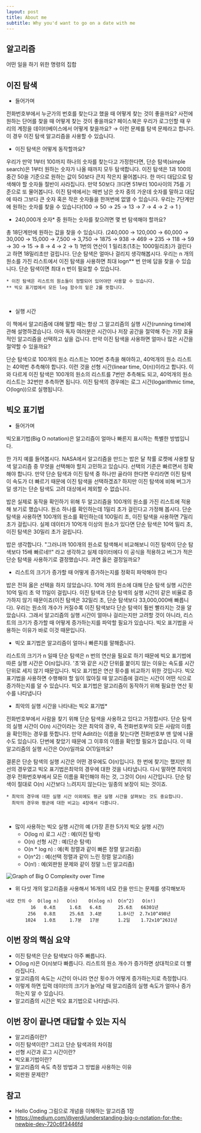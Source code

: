 ```yaml
---
layout: post
title: About me
subtitle: Why you'd want to go on a date with me
---
```


## 알고리즘

어떤 일을 하기 위한 명령의 집합

## 이진 탐색

- 들어가며

전화번호부에서 누군가의 번호를 찾는다고 했을 때 어떻게 찾는 것이 좋을까요? 사전에 원하는 단어를 찾을 때 어떻게 찾는 것이 좋을까요? 페이스북은 우리가 로그인할 때 우리의 계정을 데이터베이스에서 어떻게 찾을까요? → 이런 문제를 탐색 문제라고 합니다. 이 경우 이진 탐색 알고리즘을 사용할 수 있습니다. 
<br>

- 이진 탐색은 어떻게 동작할까요?

우리가 만약 1부터 100까지 하나의 숫자를 찾는다고 가정한다면, 단순 탐색(simple search)은 1부터 원하는 숫자가 나올 때까지 모두 탐색합니다. 이진 탐색은 1과 100의 중간 50을 기준으로 원하는 값이 50보다 큰지 작은지 물어봅니다. 한 마디 대답으로 탐색해야 할 숫자들 절반이 사라집니다. 만약 50보다 크다면 51부터 100사이의 75를 기준으로 또 물어봅니다. 이진 탐색에서는 매번 남은 숫자 중의 가운데 숫자를 말하고 대답에 따라 그보다 큰 숫자 혹은 작은 숫자들을 한꺼번에 없앨 수 있습니다.  우리는 7단계만에 원하는 숫자를 찾을 수 있습니다(100 → 50 → 25 → 13 → 7 → 4 → 2 → 1 )
<br>

- 240,000개 숫자* 중 원하는 숫자를 찾으려면 몇 번 탐색해야 할까요?

총 18단계만에 원하는 값을 찾을 수 있습니다. (240,000 → 120,000 → 60,000 → 30,000 → 15,000 → 7,500 → 3,750 → 1875 → 938 → 469 → 235 → 118 → 59 → 30 → 15 → 8 → 4 → 2 → 1) 1번의 연산이 1 밀리초(1초는 1000밀리초)가 걸린다고 하면 18밀리초만 걸립니다. 단순 탐색은 얼마나 걸리지 생각해봅시다.  우리는 n 개의 원소를 가진 리스트에서 이진 탐색을 사용하면 최대 logn** 번 만에 답을 찾을 수 있습니다. 단순 탐색이면 최대 n 번이 필요할 수 있습니다.

```
* 이진 탐색은 리스트의 원소들이 정렬되어 있어야만 사용할 수 있습니다.
** 빅오 표기법에서 모든 log 함수의 밑은 2를 뜻합니다. 
```
<br>

- 실행 시간

이 책에서 알고리즘에 대해 말할 때는 항상 그 알고리즘의 실행 시간(running time)에 관해 설명하겠습니다. 아마 독자 여러분은 시간이나 저장 공간을 절약해 주는 가장 효율적인 알고리즘을 선택하고 싶을 겁니다. 만약 이진 탐색을 사용하면 얼마나 많은 시간을 절약할 수 있을까요?

단순 탐색으로 100개의 원소 리스트는 100번 추측을 해야하고, 40억개의 원소 리스트는 40억번 추측해야 합니다. 이런 것을 선형 시간(linear time, O(n))이라고 합니다. 이와 다르게 이진 탐색은 100개의 원소의 리스트를 7번만 추측해도 되고, 40억개의 원소 리스트는 32번만 추측하면 됩니다. 이진 탐색의 경우에는 로그 시간(logarithmic time, O(logn))으로 실행됩니다. 

## 빅오 표기법

- 들어가며

빅오표기법(Big O notation)은 알고리즘이 얼마나 빠른지 표시하는 특별한 방법입니다. 

한 가지 예를 들어봅시다. NASA에서 알고리즘을 만드는 밥은 달 착률 로켓에 사용할 탐색 알고리즘 중 무엇을 선택해야 할지 고민하고 있습니다. 선택의 기준은 빠르면서 정확해야 합니다. 만약 단순 탐색과 이진 탐색 중 하나만 골라야 한다면 우리라면 이진 탐색이 속도가 더 빠르기 때문에 이진 탐색을 선택하겠죠? 하지만 이진 탐색에 비해 버그가 덜 생기는 단순 탐색도 고려 대상에서 제외할 수 없습니다. 

밥은 실제로 동작을 확인하기 위해 두 알고리즘을 100개의 원소를 가진 리스트에 적용해 보기로 했습니다. 원소 하나를 확인하는데 1밀리 초가 걸린다고 가정해 봅시다. 단순 탐색을 사용하면 100개의 원소를 확인하는데 100밀리 초, 이진 탐색을 사용하면 7밀리 초가 걸립니다. 실제 데이터가 10억개 이상의 원소가 있다면 단순 탐색은 10억 밀리 초, 이진 탐색은 30밀리 초가 걸립니다. 

밥은 생각합니다. "그러니까 100개의 원소로 탐색해서 비교해보니 이진 탐색이 단순 탐색보다 15배 빠르네!!" 라고 생각하고 실제 데이터에다 이 공식을 적용하고 버그가 적은 단순 탐색을 사용하기로 결정했습니다. 과연 옳은 결정일까요?
<br>

- 리스트의 크기가 증가할 때 어떻게 증가하는지를 정확히 파악해야 한다

밥은 전혀 옳은 선택을 하지 않았습니다. 10억 개의 원소에 대해 단순 탐색 실행 시간은 10억 밀리 초 약 11일이 걸립니다. 이진 탐색과 단순 탐색의 실행 시간이 같은 비율로 증가하지 않기 때문이죠(이진 탐색은 32밀리 초, 단순 탐색보다 33,000,000배 빠릅니다). 우리는 원소의 개수가 커질수록 이진 탐색보다 단순 탐색이 훨씬 빨라지는 것을 알았습니다. 그래서 알고리즘의 실행 시간이 얼마나 걸리는지만 고려할 것이 아니라, 리스트의 크기가 증가할 때 어떻게 증가하는지를 파악할 필요가 있습니다. 빅오 표기법을 사용하는 이유가 바로 이것 때문입니다.
<br>

- 빅오 표기법은 알고리즘이 얼마나 빠른지를 말해줍니다.

리스트의 크기가 n 일때 단순 탐색은 n 번의 연산을 필요로 하기 때문에 빅오 표기법에 따른 실행 시간은 O(n)입니다. '초'와 같은 시간 단위를 붙이지 않는 이유는 속도를 시간 단위로 세지 않기 때문입니다. 빅오 표기법은 연산 횟수를 비교하기 위한 것입니다. 빅오 표기법을 사용하면 수행해야 할 일이 많아질 때 알고리즘에 걸리는 시간이 어떤 식으로 증가하는지를 알 수 있습니다. 빅오 표기법은 알고리즘이 동작하기 위해 필요한 연산 횟수를 나타냅니다
<br>

- 최악의 실행 시간을 나타내는 빅오 표기법*

전화번호부에서 사람을 찾기 위해 단순 탐색을 사용하고 있다고 가정합시다. 단순 탐색의 실행 시간이 O(n) 시간이라는 것은 최악의 경우, 즉 전화번호부의 모든 사람의 이름을 확인하는 경우를 뜻합니다. 만약 Adit라는 이름을 찾는다면 전화번호부 맨 앞에 나올 수도 있습니다. 단번에 찾았기 때문에 그 이후의 이름을 확인할 필요가 없습니다. 이 때 알고리즘의 실행 시간은 O(n)일까요 O(1)일까요?

결론은 단순 탐색의 실행 시간은 어떤 경우에도 O(n)입니다. 한 번에 찾기는 했지만 최선의 경우였고 빅오 표기법은최악의 경우에 대한 것을 나타냅니다. 다시 말하면 최악의 경우 전화번호부에서 모든 이름을 확인해야 하는 것, 그것이 O(n) 시간입니다. 단순 탐색이 절대로 O(n) 시간보다 느려지지 않는다는 일종의 보장이 되는 것이죠.

```
* 최악의 경우에 대한 실행 시간 이외에도 평균 실행 시간을 살펴보는 것도 중요합니다.
  최악의 경우와 평균에 대한 비교는 4장에서 다룹니다.
```
<br>

- 많이 사용하는 빅오 실행 시간의 예 (가장 흔한 5가지 빅오 실행 시간)
    - O(log n) 로그 시간 : 예(이진 탐색)
    - O(n) 선형 시간 : 예(단순 탐색)
    - O(n * log n) : 예(퀵 정렬과 같이 빠른 정렬 알고리즘)
    - O(n^2) : 예(선택 정렬과 같이 느린 정렬 알고리즘)
    - O(n!) : 예(외판원 문제와 같이 정말 느린 알고리즘)

![Graph of Big O Complexity over Time](https://miro.medium.com/max/1400/1*WXfVqSBSsQBLKnPMM4rRKA.png)

- 위 다섯 개의 알고리즘을 사용해서 16개의 네모 칸을 만드는 문제를 생각해보자

```
네모 칸의 수  O(log n)   O(n)    O(nlog n)  O(n^2)   O(n!)
         16   0.4초     1.6초   6.4초      25.6초   66301년 
        256   0.8초     25.6초  3.4분      1.8시간  2.7x10^498년
       1024   1.0초     1.7분   17분       1.2일    1.72x10^2631년
```

## 이번 장의 핵심 요약

- 이진 탐색은 단순 탐색보다 아주 빠릅니다.
- O(log n)은 O(n)보다 빠릅니다. 리스트의 원소 개수가 증가하면 상대적으로 더 빨라집니다.
- 알고리즘의 속도는 시간이 아니라 연산 횟수가 어떻게 증가하는지로 측정합니다.
- 이렇게 하면 입력 데이터의 크기가 늘어날 때 알고리즘의 실행 속도가 얼마나 증가하는지 알 수 있습니다.
- 알고리즘의 시간은 빅오 표기법으로 나타냅니다.

## 이번 장이 끝나면 대답할 수 있는 지식

- 알고리즘이란?
- 이진 탐색이란? 그리고 단순 탐색과의 차이점
- 선형 시간과 로그 시간이란?
- 빅오표기법이란?
- 알고리즘의 속도 측정 방법과 그 방법을 사용하는 이유
- 외판원 문제란?

## 참고
- Hello Coding 그림으로 개념을 이해하는 알고리즘 1장
- https://medium.com/@verdi/understanding-big-o-notation-for-the-newbie-dev-720c6f3446fd
